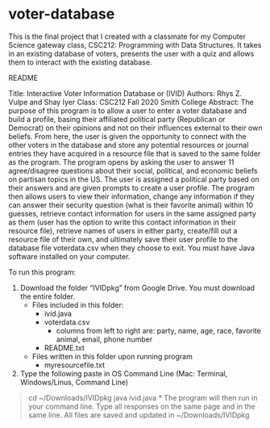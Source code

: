 # voter-database
This is the final project that I created with a classmate for my Computer Science gateway class, CSC212: Programming with Data Structures. It takes in an existing database of voters, presents the user with a quiz and allows them to interact with the existing database.

README

Title: Interactive Voter Information Database or (IVID)
Authors: Rhys Z. Vulpe and Shay Iyer
Class: CSC212 Fall 2020 Smith College 
Abstract:
The purpose of this program is to allow a user to enter a voter database and build a profile, basing their affiliated political party (Republican or Democrat) on their opinions and not on their influences external to their own beliefs. From here, the user is given the opportunity to connect with the other voters in the database and store any potential resources or journal entries they have acquired in a resource file that is saved to the same folder as the program.
The program opens by asking the user to answer 11 agree/disagree questions about their social, political, and economic beliefs on partisan topics in the US. The user is assigned a political party based on their answers and are given prompts to create a user profile. The program then allows users to view their information, change any information if they can answer their security question (what is their favorite animal) within 10 guesses, retrieve contact information for users in the same assigned party as them (user has the option to write this contact information in their resource file), retrieve names of users in either party, create/fill out a resource file of their own, and ultimately save their user profile to the database file voterdata.csv when they choose to exit.
You must have Java software installed on your computer.


To run this program:
1. Download the folder “IVIDpkg” from Google Drive. You must download the entire folder.
   * Files included in this folder: 
      * ivid.java
      * voterdata.csv
         * columns from left to right are: party, name, age, race, favorite animal, email, phone number
      * README.txt
   * Files written in this folder upon running program
      * myresourcefile.txt 
2. Type the following paste in OS Command Line (Mac: Terminal, Windows/Linus, Command Line)
> cd ~/Downloads/IVIDpkg
> java ivid.java
	      * The program will then run in your command line. Type all responses on the same page and in the same line. All files are saved and updated in 
~/Downloads/IVIDpkg
